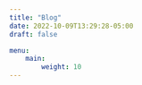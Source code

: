 ```yaml
---
title: "Blog"
date: 2022-10-09T13:29:28-05:00
draft: false

menu:
    main:
        weight: 10
---
```


